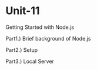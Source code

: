 # Unit-11
Getting Started with Node.js

Part1.) Brief background of Node.js
 
Part2.) Setup

Part3.) Local Server
